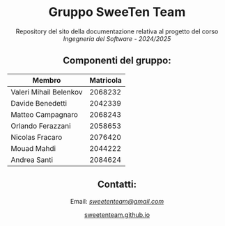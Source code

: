 <!-- <p align="center">
<img style="width: 140px" src="./logo/logo.png">
</p> -->
<h1 align="center">Gruppo SweeTen Team</h1>

<p align="center">Repository del sito della documentazione relativa al progetto del corso <br><em>Ingegneria del Software - 2024/2025</em></p>

<h2 align="center">Componenti del gruppo:</h2>

<div align="center">

| Membro                 | Matricola |
| ---------------------- | --------- |
| Valeri Mihail Belenkov | 2068232   |
| Davide Benedetti       | 2042339   |
| Matteo Campagnaro      | 2068243   |
| Orlando Ferazzani      | 2058653   |
| Nicolas Fracaro        | 2076420   |
| Mouad Mahdi            | 2044222   |
| Andrea Santi           | 2084624   |

</div>

<h2 align="center">Contatti:</h2>
<p align="center">Email: <a href="mailto:sweetenteam@gmail.com"><em>sweetenteam@gmail.com</em></a></p>
<p align="center"><a href="https://sweetenteam.github.io">sweetenteam.github.io</a></p>
